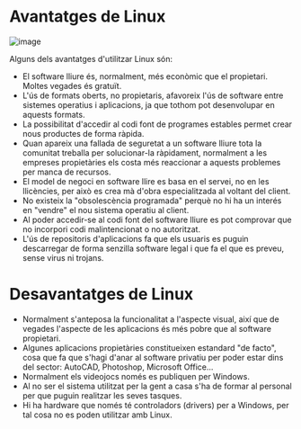 # Avantatges de Linux

![image](https://github.com/user-attachments/assets/d5da9aa2-cc56-4749-8e61-9d8fa4a59465)

Alguns dels avantatges d'utilitzar Linux són:

- El software lliure és, normalment, més econòmic que el propietari. Moltes vegades és gratuït.
- L'ús de formats oberts, no propietaris, afavoreix l'ús de software entre sistemes operatius i aplicacions, ja que tothom pot desenvolupar en aquests formats.
- La possibilitat d'accedir al codi font de programes estables permet crear nous productes de forma ràpida.
- Quan apareix una fallada de seguretat a un software lliure tota la comunitat treballa per solucionar-la ràpidament, normalment a les empreses propietàries els costa més reaccionar a aquests problemes per manca de recursos.
- El model de negoci en software llire es basa en el servei, no en les llicències, per això es crea mà d'obra especialitzada al voltant del client.
- No existeix la "obsolescència programada" perquè no hi ha un interés en "vendre" el nou sistema operatiu al client.
- Al poder accedir-se al codi font del software lliure es pot comprovar que no incorpori codi malintencionat o no autoritzat.
- L'ús de repositoris d'aplicacions fa que els usuaris es puguin descarregar de forma senzilla software legal i que fa el que es preveu, sense virus ni trojans.

# Desavantatges de Linux

- Normalment s'anteposa la funcionalitat a l'aspecte visual, així que de vegades l'aspecte de les aplicacions és més pobre que al software propietari.
- Algunes aplicacions propietàries constitueixen estandard "de facto", cosa que fa que s'hagi d'anar al software privatiu per poder estar dins del sector: AutoCAD, Photoshop, Microsoft Office...
- Normalment els videojocs només es publiquen per Windows.
- Al no ser el sistema utilitzat per la gent a casa s'ha de formar al personal per que puguin realitzar les seves tasques.
- Hi ha hardware que només té controladors (drivers) per a Windows, per tal cosa no es poden utilitzar amb Linux.

